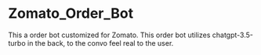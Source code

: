 # Zomato_Order_Bot
This a order bot customized for Zomato. This order bot utilizes chatgpt-3.5-turbo in the back, to the convo feel real to the user.

